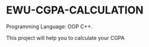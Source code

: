 # EWU-CGPA-CALCULATION

Programming Language: OOP C++.

This project will help you to calculate your CGPA
